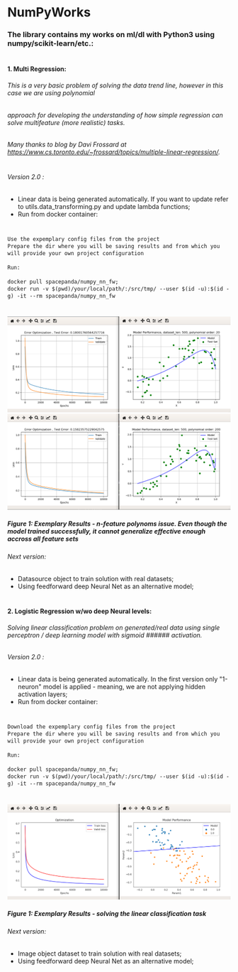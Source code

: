 # NumPyWorks

### The library contains my works on ml/dl with Python3 using numpy/scikit-learn/etc.:
#
#

#### 1. Multi Regression:

###### This is a very basic problem of solving the data trend line, however in this case we are using polynomial 
###### approach for developing the understanding of how simple regression can solve multifeature (more realistic) tasks. 
###### Many thanks to blog by Davi Frossard at https://www.cs.toronto.edu/~frossard/topics/multiple-linear-regression/. 
#
###### Version 2.0 :

- Linear data is being generated automatically. If you want to update refer to utils.data_transforming.py
and update lambda functions;
- Run from docker container: 
#
    Use the expemplary config files from the project
    Prepare the dir where you will be saving results and from which you will provide your own project configuration
    
    Run:
    
    docker pull spacepanda/numpy_nn_fw;
    docker run -v $(pwd)/your/local/path/:/src/tmp/ --user $(id -u):$(id -g) -it --rm spacepanda/numpy_nn_fw


#
![alt text](https://github.com/space1panda/NumpyWorks/blob/master/assets/linreg2.png)
![alt text](https://github.com/space1panda/NumpyWorks/blob/master/assets/linregfixed.png)
##### Figure 1: Exemplary Results - n-feature polynoms issue. Even though the model trained successfully, it cannot generalize effective enough accross all feature sets 

###### Next version:

- Datasource object to train solution with real datasets;
- Using feedforward deep Neural Net as an alternative model;
#
#

#### 2. Logistic Regression w/wo deep Neural levels:

###### Solving linear classification problem on generated/real data using single perceptron / deep learning model with sigmoid ###### activation.

###### Version 2.0 :

- Linear data is being generated automatically. In the first version only "1-neuron" model is applied - meaning, we are not applying hidden activation layers;
- Run from docker container: 
#
    Download the expemplary config files from the project
    Prepare the dir where you will be saving results and from which you will provide your own project configuration
    
    Run:
    
    docker pull spacepanda/numpy_nn_fw;
    docker run -v $(pwd)/your/local/path/:/src/tmp/ --user $(id -u):$(id -g) -it --rm spacepanda/numpy_nn_fw


#


![alt text](https://github.com/space1panda/NumpyWorks/blob/master/assets/logreg.png)
##### Figure 1: Exemplary Results - solving the linear classification task
   
 ###### Next version:

- Image object dataset to train solution with real datasets;
- Using feedforward deep Neural Net as an alternative model;
#
#


